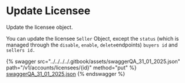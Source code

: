 # Update Licensee

Update the licensee object.

You can update the licensee `Seller` Object, except the `status` (which is managed through the `disable`, `enable`, `delete`endpoints) `buyers id` and `sellers id.`

{% swagger src="../../../../.gitbook/assets/swaggerQA_31_01_2025.json" path="/v1/accounts/licensees/{id}" method="put" %}
[swaggerQA_31_01_2025.json](../../../../.gitbook/assets/swaggerQA_31_01_2025.json)
{% endswagger %}
